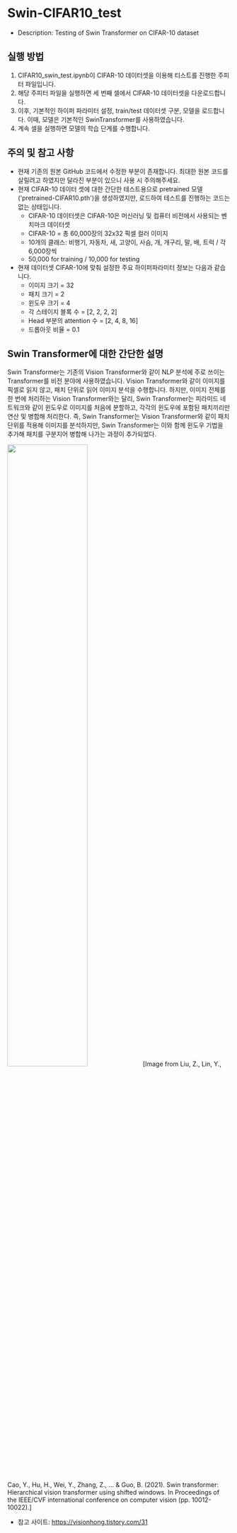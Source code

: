 # Swin-CIFAR10_test
- Description: Testing of Swin Transformer on CIFAR-10 dataset


## 실행 방법
1. CIFAR10_swin_test.ipynb이 CIFAR-10 데이터셋을 이용해 티스트를 진행한 주피터 파일입니다.
2. 해당 주피터 파일을 실행하면 세 번째 셀에서 CIFAR-10 데이터셋을 다운로드합니다.
3. 이후, 기본적인 하이퍼 파라미터 설정, train/test 데이터셋 구분, 모델을 로드합니다. 이때, 모델은 기본적인 SwinTransformer를 사용하였습니다.
4. 계속 셀을 실행하면 모델의 학습 단계를 수행합니다.


## 주의 및 참고 사항
- 현재 기존의 원본 GitHub 코드에서 수정한 부분이 존재합니다. 최대한 원본 코드를 살릴려고 하였지만 달라진 부분이 있으니 사용 시 주의해주세요.
- 현재 CIFAR-10 데이터 셋에 대한 간단한 테스트용으로 pretrained 모델('pretrained-CIFAR10.pth')을 생성하였지만, 로드하여 테스트를 진행하는 코드는 없는 상태입니다.
    - CIFAR-10 데이터셋은 CIFAR-10은 머신러닝 및 컴퓨터 비전에서 사용되는 벤치마크 데이터셋
    - CIFAR-10 = 총 60,000장의 32x32 픽셀 컬러 이미지
    - 10개의 클래스: 비행기, 자동차, 새, 고양이, 사슴, 개, 개구리, 말, 배, 트럭 / 각 6,000장씩
    - 50,000 for training / 10,000 for testing
- 현재 데이터셋 CIFAR-10에 맞춰 설정한 주요 하이퍼파라미터 정보는 다음과 같습니다.
    - 이미지 크기 = 32
    - 패치 크기 = 2
    - 윈도우 크기 = 4
    - 각 스테이지 블록 수 = [2, 2, 2, 2]
    - Head 부분의 attention 수 = [2, 4, 8, 16]
    - 드롭아웃 비율 = 0.1

## Swin Transformer에 대한 간단한 설명
Swin Transformer는 기존의 Vision Transformer와 같이 NLP 분석에 주로 쓰이는 Transformer를 비전 분야에 사용하였습니다.
Vision Transformer와 같이 이미지를 픽셀로 읽지 않고, 패치 단위로 읽어 이미지 분석을 수행합니다.
하지만, 이미지 전체를 한 번에 처리하는 Vision Transformer와는 달리, Swin Transformer는 피라미드 네트워크와 같이 윈도우로 이미지를 처음에 분할하고, 각각의 윈도우에 포함된 패치끼리만 연산 및 병합해 처리한다.
즉, Swin Transformer는 Vision Transformer와 같이 패치 단위를 적용해 이미지를 분석하지만, Swin Transformer는 이와 함께 윈도우 기법을 추가해 패치를 구분지어 병합해 나가는 과정이 추가되었다.


<img src='https://github.com/Paralies/Swin-CIFAR10_test/assets/69889235/17c2355c-49c3-48ec-b97d-e6c574d509d3' width="60%" height="60%">
[Image from Liu, Z., Lin, Y., Cao, Y., Hu, H., Wei, Y., Zhang, Z., ... & Guo, B. (2021). Swin transformer: Hierarchical vision transformer using shifted windows. In Proceedings of the IEEE/CVF international conference on computer vision (pp. 10012-10022).]


- 참고 사이트: https://visionhong.tistory.com/31
